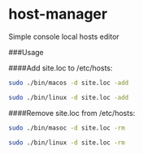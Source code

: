 # host-manager
Simple console local hosts editor

###Usage

####Add site.loc to /etc/hosts:
```bash
sudo ./bin/macos -d site.loc -add
```

```bash
sudo ./bin/linux -d site.loc -add
```

####Remove site.loc from /etc/hosts:
```bash
sudo ./bin/masoc -d site.loc -rm
```

```bash
sudo ./bin/linux -d site.loc -rm
```